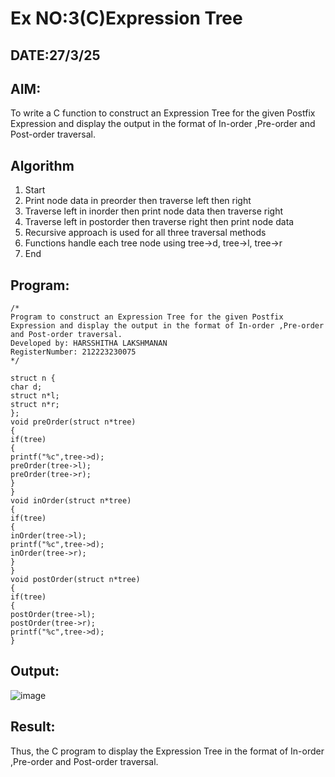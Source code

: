# Ex NO:3(C)Expression Tree
## DATE:27/3/25
## AIM:
To write a C function to construct an Expression Tree for the given Postfix Expression and display the output in the format of In-order ,Pre-order and Post-order traversal.

## Algorithm
1. Start
2. Print node data in preorder then traverse left then right
3. Traverse left in inorder then print node data then traverse right
4. Traverse left in postorder then traverse right then print node data
5. Recursive approach is used for all three traversal methods
6. Functions handle each tree node using tree->d, tree->l, tree->r
7. End

## Program:
```
/*
Program to construct an Expression Tree for the given Postfix Expression and display the output in the format of In-order ,Pre-order and Post-order traversal.
Developed by: HARSSHITHA LAKSHMANAN
RegisterNumber: 212223230075
*/
```
```
struct n { 
char d; 
struct n*l; 
struct n*r;
};
void preOrder(struct n*tree)
{
if(tree)
{
printf("%c",tree->d); 
preOrder(tree->l); 
preOrder(tree->r);
}
}
void inOrder(struct n*tree)
{
if(tree)
{
inOrder(tree->l); 
printf("%c",tree->d); 
inOrder(tree->r);
}
}
void postOrder(struct n*tree)
{
if(tree)
{
postOrder(tree->l); 
postOrder(tree->r); 
printf("%c",tree->d);
}
```

## Output:
![image](https://github.com/user-attachments/assets/cc15bf5f-b308-4b2e-8d14-e325321005e1)

## Result:
Thus, the C program to display the Expression Tree in the format of In-order ,Pre-order and Post-order traversal.
